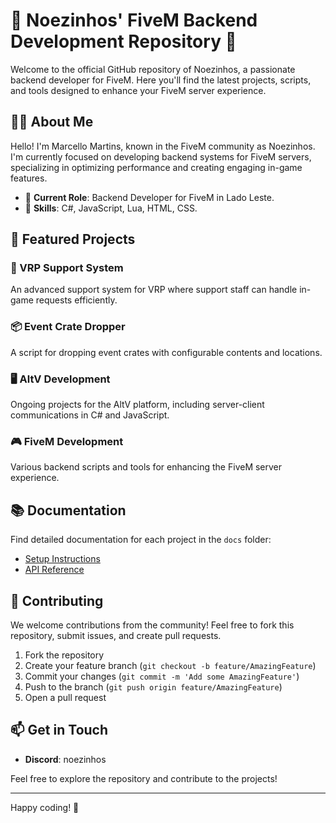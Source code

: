 # 🚀 Noezinhos' FiveM Backend Development Repository 🚀

Welcome to the official GitHub repository of Noezinhos, a passionate backend developer for FiveM. Here you'll find the latest projects, scripts, and tools designed to enhance your FiveM server experience.

## 👨‍💻 About Me

Hello! I'm Marcello Martins, known in the FiveM community as Noezinhos. I'm currently focused on developing backend systems for FiveM servers, specializing in optimizing performance and creating engaging in-game features.

- 🌟 **Current Role**: Backend Developer for FiveM in Lado Leste.
- 🔧 **Skills**: C#, JavaScript, Lua, HTML, CSS.

## 🌟 Featured Projects

### 🚨 VRP Support System
An advanced support system for VRP where support staff can handle in-game requests efficiently.

### 📦 Event Crate Dropper
A script for dropping event crates with configurable contents and locations.

### 🖥️ AltV Development
Ongoing projects for the AltV platform, including server-client communications in C# and JavaScript.

### 🎮 FiveM Development
Various backend scripts and tools for enhancing the FiveM server experience.

## 📚 Documentation

Find detailed documentation for each project in the `docs` folder:

- [Setup Instructions](docs/setup.md)
- [API Reference](docs/api.md)

## 🤝 Contributing

We welcome contributions from the community! Feel free to fork this repository, submit issues, and create pull requests.

1. Fork the repository
2. Create your feature branch (`git checkout -b feature/AmazingFeature`)
3. Commit your changes (`git commit -m 'Add some AmazingFeature'`)
4. Push to the branch (`git push origin feature/AmazingFeature`)
5. Open a pull request

## 📫 Get in Touch

- **Discord**: noezinhos

Feel free to explore the repository and contribute to the projects!


---

Happy coding! 🎉
